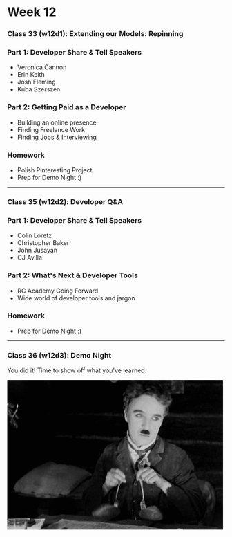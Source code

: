 # Week 12


### Class 33 (w12d1): Extending our Models: Repinning

### Part 1: Developer Share & Tell Speakers
* Veronica Cannon
* Erin Keith
* Josh Fleming
* Kuba Szerszen

### Part 2: Getting Paid as a Developer
* Building an online presence
* Finding Freelance Work
* Finding Jobs & Interviewing

### Homework
* Polish Pinteresting Project
* Prep for Demo Night :)

---

### Class 35 (w12d2): Developer Q&A

### Part 1: Developer Share & Tell Speakers
* Colin Loretz
* Christopher Baker
* John Jusayan
* CJ Avilla

### Part 2: What's Next & Developer Tools
* RC Academy Going Forward
* Wide world of developer tools and jargon

### Homework
* Prep for Demo Night :)

---

### Class 36 (w12d3): Demo Night

You did it! Time to show off what you've learned.

![dnce](./images/man.gif)
